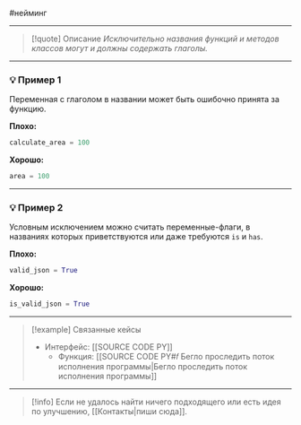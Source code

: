 #нейминг 
***

>[!quote] Описание
_Исключительно названия функций и методов классов могут и должны содержать глаголы._

***
### 💡 Пример 1
Переменная с глаголом в названии может быть ошибочно принята за функцию.

**Плохо:**
```python
calculate_area = 100
```

**Хорошо:**
```python
area = 100
```

***
### 💡 Пример 2
Условным исключением можно считать переменные-флаги, в названиях которых приветствуются или даже требуются `is` и `has`.

**Плохо:**
```python
valid_json = True
```

**Хорошо:**
```python
is_valid_json = True
```

***

> [!example] Связанные кейсы
>- Интерфейс: [[SOURCE CODE PY]]
>	- Функция: [[SOURCE CODE PY#𝑓 Бегло проследить поток исполнения программы|Бегло проследить поток исполнения программы]]

***

> [!info]
> Если не удалось найти ничего подходящего или есть идея по улучшению, [[Контакты|пиши сюда]].
